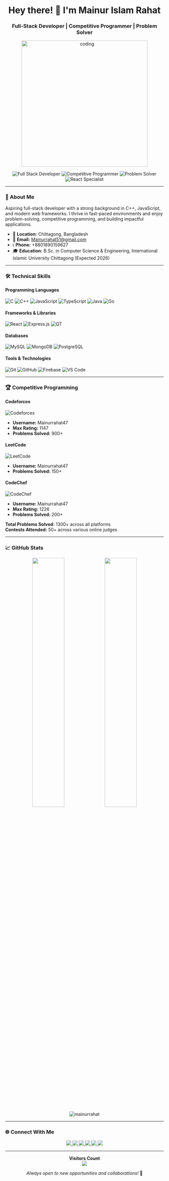 <h1 align="center">Hey there! 👋 I'm Mainur Islam Rahat</h1>
<h3 align="center">Full-Stack Developer | Competitive Programmer | Problem Solver</h3>

<p align="center">
  <img src="https://i.gifer.com/GYny.gif" alt="coding" width="400"/>
</p>

<p align="center">
  <img src="https://img.shields.io/badge/Full_Stack_Developer-2E87F7?style=for-the-badge" alt="Full Stack Developer">
  <img src="https://img.shields.io/badge/Competitive_Programmer-2E87F7?style=for-the-badge" alt="Competitive Programmer">
  <img src="https://img.shields.io/badge/Problem_Solver-2E87F7?style=for-the-badge" alt="Problem Solver">
  <img src="https://img.shields.io/badge/React_Specialist-2E87F7?style=for-the-badge" alt="React Specialist">
</p>

---

### 🎯 About Me

Aspiring full-stack developer with a strong background in C++, JavaScript, and modern web frameworks. I thrive in fast-paced environments and enjoy problem-solving, competitive programming, and building impactful applications.

- 📍 **Location:** Chittagong, Bangladesh
- 📧 **Email:** Mainurrahat51@gmail.com
- 📞 **Phone:** +8801890159627
- 🎓 **Education:** B.Sc. in Computer Science & Engineering, International Islamic University Chittagong (Expected 2026)

---

### 🛠️ Technical Skills

#### Programming Languages
![C](https://img.shields.io/badge/C-00599C?style=for-the-badge&logo=c&logoColor=white)
![C++](https://img.shields.io/badge/C++-00599C?style=for-the-badge&logo=c%2B%2B&logoColor=white)
![JavaScript](https://img.shields.io/badge/JavaScript-F7DF1E?style=for-the-badge&logo=javascript&logoColor=black)
![TypeScript](https://img.shields.io/badge/TypeScript-007ACC?style=for-the-badge&logo=typescript&logoColor=white)
![Java](https://img.shields.io/badge/Java-ED8B00?style=for-the-badge&logo=openjdk&logoColor=white)
![Go](https://img.shields.io/badge/Go-00ADD8?style=for-the-badge&logo=go&logoColor=white)

#### Frameworks & Libraries
![React](https://img.shields.io/badge/React-20232A?style=for-the-badge&logo=react&logoColor=61DAFB)
![Express.js](https://img.shields.io/badge/Express.js-000000?style=for-the-badge&logo=express&logoColor=white)
![QT](https://img.shields.io/badge/QT-41CD52?style=for-the-badge&logo=qt&logoColor=white)

#### Databases
![MySQL](https://img.shields.io/badge/MySQL-005C84?style=for-the-badge&logo=mysql&logoColor=white)
![MongoDB](https://img.shields.io/badge/MongoDB-4EA94B?style=for-the-badge&logo=mongodb&logoColor=white)
![PostgreSQL](https://img.shields.io/badge/PostgreSQL-316192?style=for-the-badge&logo=postgresql&logoColor=white)

#### Tools & Technologies
![Git](https://img.shields.io/badge/Git-F05032?style=for-the-badge&logo=git&logoColor=white)
![GitHub](https://img.shields.io/badge/GitHub-100000?style=for-the-badge&logo=github&logoColor=white)
![Firebase](https://img.shields.io/badge/Firebase-FFCA28?style=for-the-badge&logo=firebase&logoColor=black)
![VS Code](https://img.shields.io/badge/VS_Code-007ACC?style=for-the-badge&logo=visual-studio-code&logoColor=white)

---

### 🏆 Competitive Programming

#### Codeforces
![Codeforces](https://img.shields.io/badge/Codeforces-445f9d?style=for-the-badge&logo=Codeforces&logoColor=white)
- **Username:** Mainurrahat47
- **Max Rating:** 1147
- **Problems Solved:** 900+

#### LeetCode
![LeetCode](https://img.shields.io/badge/LeetCode-FFA116?style=for-the-badge&logo=LeetCode&logoColor=black)
- **Username:** Mainurrahat47
- **Problems Solved:** 150+

#### CodeChef
![CodeChef](https://img.shields.io/badge/CodeChef-5B4638?style=for-the-badge&logo=CodeChef&logoColor=white)
- **Username:** Mainurrahat47
- **Max Rating:** 1226
- **Problems Solved:** 200+

**Total Problems Solved:** 1300+ across all platforms  
**Contests Attended:** 50+ across various online judges

---

### 📈 GitHub Stats

<div align="center">
  <img width="45%" src="https://github-readme-stats.vercel.app/api?username=mainurrahat&show_icons=true&theme=radical&count_private=true" />
  <img width="45%" src="https://github-readme-stats.vercel.app/api/top-langs/?username=mainurrahat&layout=compact&theme=radical" />
</div>

<div align="center">
  <img src="https://github-readme-streak-stats.herokuapp.com/?user=mainurrahat&theme=radical" alt="mainurrahat" />
</div>

---

### 🌐 Connect With Me

<p align="center">
  <a href="mailto:Mainurrahat51@gmail.com">
    <img src="https://img.shields.io/badge/Gmail-D14836?style=for-the-badge&logo=gmail&logoColor=white" />
  </a>
  <a href="https://linkedin.com/in/mainur-rahat-8159b8237">
    <img src="https://img.shields.io/badge/LinkedIn-0077B5?style=for-the-badge&logo=linkedin&logoColor=white" />
  </a>
  <a href="https://github.com/mainurrahat">
    <img src="https://img.shields.io/badge/GitHub-100000?style=for-the-badge&logo=github&logoColor=white" />
  </a>
  <a href="https://leetcode.com/mainurrahat47">
    <img src="https://img.shields.io/badge/LeetCode-FFA116?style=for-the-badge&logo=LeetCode&logoColor=black" />
  </a>
  <a href="https://codeforces.com/profile/mainurrahat47">
    <img src="https://img.shields.io/badge/Codeforces-445f9d?style=for-the-badge&logo=Codeforces&logoColor=white" />
  </a>
  <a href="https://www.codechef.com/users/mainurrahat47">
    <img src="https://img.shields.io/badge/CodeChef-5B4638?style=for-the-badge&logo=CodeChef&logoColor=white" />
  </a>
</p>

---

<p align="center"> 
  <b>Visitors Count</b><br>
  <img src="https://profile-counter.glitch.me/mainurrahat/count.svg" />
</p>

<p align="center">
  <i>Always open to new opportunities and collaborations!</i> 🚀
</p>
